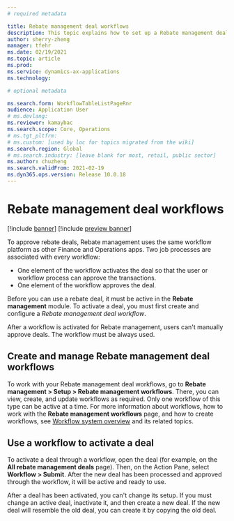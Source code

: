 ```yaml
---
# required metadata

title: Rebate management deal workflows
description: This topic explains how to set up a Rebate management deal workflow to approve and activate deals.
author: sherry-zheng
manager: tfehr
ms.date: 02/19/2021
ms.topic: article
ms.prod: 
ms.service: dynamics-ax-applications
ms.technology: 

# optional metadata

ms.search.form: WorkflowTableListPageRnr
audience: Application User
# ms.devlang: 
ms.reviewer: kamaybac
ms.search.scope: Core, Operations
# ms.tgt_pltfrm: 
# ms.custom: [used by loc for topics migrated from the wiki]
ms.search.region: Global
# ms.search.industry: [leave blank for most, retail, public sector]
ms.author: chuzheng
ms.search.validFrom: 2021-02-19
ms.dyn365.ops.version: Release 10.0.18
---
```


# Rebate management deal workflows

[!include [banner](../includes/banner.md)]
[!include [preview banner](../includes/preview-banner.md)]

To approve rebate deals, Rebate management uses the same workflow platform as other Finance and Operations apps. Two job processes are associated with every workflow:

- One element of the workflow activates the deal so that the user or workflow process can approve the transactions.
- One element of the workflow approves the deal.

Before you can use a rebate deal, it must be active in the **Rebate management** module. To activate a deal, you must first create and configure a *Rebate management deal workflow*.

After a workflow is activated for Rebate management, users can't manually approve deals. The workflow must be always used.

## Create and manage Rebate management deal workflows

To work with your Rebate management deal workflows, go to **Rebate management \> Setup \> Rebate management workflows**. There, you can view, create, and update workflows as required. Only one workflow of this type can be active at a time. For more information about workflows, how to work with the **Rebate management workflows** page, and how to create workflows, see [Workflow system overview](../../fin-ops-core/fin-ops/organization-administration/overview-workflow-system.md) and its related topics.

## Use a workflow to activate a deal

To activate a deal through a workflow, open the deal (for example, on the **All rebate management deals** page). Then, on the Action Pane, select **Workflow \> Submit**. After the new deal has been processed and approved through the workflow, it will be active and ready to use.

After a deal has been activated, you can't change its setup. If you must change an active deal, inactivate it, and then create a new deal. If the new deal will resemble the old deal, you can create it by copying the old deal.
